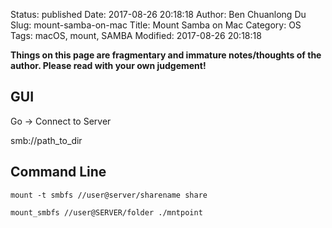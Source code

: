 Status: published
Date: 2017-08-26 20:18:18
Author: Ben Chuanlong Du
Slug: mount-samba-on-mac
Title: Mount Samba on Mac
Category: OS
Tags: macOS, mount, SAMBA
Modified: 2017-08-26 20:18:18

**Things on this page are fragmentary and immature notes/thoughts of the author. Please read with your own judgement!**


## GUI

Go -> Connect to Server

smb://path_to_dir

## Command Line

    mount -t smbfs //user@server/sharename share

    mount_smbfs //user@SERVER/folder ./mntpoint
